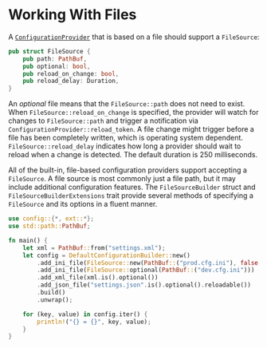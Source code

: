 # Working With Files

A [`ConfigurationProvider`](abstractions.md#configuration-provider) that is based on a file should support a `FileSource`:

```rust
pub struct FileSource {
    pub path: PathBuf,
    pub optional: bool,
    pub reload_on_change: bool,
    pub reload_delay: Duration,
}
```

An _optional_ file means that the `FileSource::path` does not need to exist. When `FileSource::reload_on_change` is specified, the provider will watch for changes to `FileSource::path` and trigger a notification via `ConfigurationProvider::reload_token`. A file change might trigger before a file has been completely written, which is operating system dependent. `FileSource::reload_delay` indicates how long a provider should wait to reload when a change is detected. The default duration is 250 milliseconds.

All of the built-in, file-based configuration providers support accepting a `FileSource`. A file source is most commonly just a file path, but it may include additional configuration features. The `FileSourceBuilder` struct and `FileSourceBuilderExtensions` trait provide several methods of specifying a `FileSource` and its options in a fluent manner.

```rust
use config::{*, ext::*};
use std::path::PathBuf;

fn main() {
    let xml = PathBuf::from("settings.xml");
    let config = DefaultConfigurationBuilder::new()
        .add_ini_file(FileSource::new(PathBuf::("prod.cfg.ini"), false, false, None))
        .add_ini_file(FileSource::optional(PathBuf::("dev.cfg.ini")))
        .add_xml_file(xml.is().optional())
        .add_json_file("settings.json".is().optional().reloadable())
        .build()
        .unwrap();

    for (key, value) in config.iter() {
        println!("{} = {}", key, value);
    }
}
```